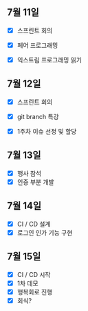 ## 7월 11일

- [x] 스프린트 회의
- [x] 페어 프로그래밍
- [x] 익스트림 프로그래밍 읽기



## 7월 12일

- [x] 스프린트 회의
- [x] git branch 특강
- [x] 1주차 이슈 선정 및 할당


## 7월 13일

- [x] 행사 참석
- [x] 인증 부분 개발

## 7월 14일
- [x] CI / CD 설계
- [x] 로그인 인가 기능 구현

## 7월 15일
- [x] CI / CD 시작
- [x] 1차 데모
- [x] 행복회로 진행
- [x] 회식?

